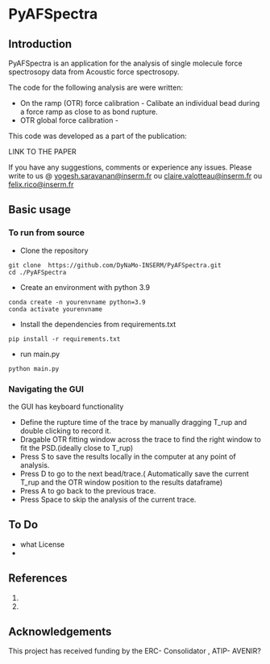 # PyAFSpectra

## Introduction
PyAFSpectra is an application for the analysis of single molecule force spectrosopy data from Acoustic force spectrosopy.

The code for the following analysis are were written:
- On the ramp (OTR) force calibration - Calibate an individual bead during a force ramp as close to as bond rupture.
- OTR global force calibration  - 


This code was developed as a part of the publication:
 
LINK TO THE PAPER

If you have any suggestions, comments or experience any issues. 
Please write to us @ yogesh.saravanan@inserm.fr ou claire.valotteau@inserm.fr ou felix.rico@inserm.fr


## Basic usage
### To run from source
- Clone the repository
```
git clone  https://github.com/DyNaMo-INSERM/PyAFSpectra.git
cd ./PyAFSpectra
```
- Create an environment with python 3.9
```
conda create -n yourenvname python=3.9 
conda activate yourenvname
```

- Install the dependencies from requirements.txt
```
pip install -r requirements.txt
```

- run main.py
```
python main.py
```

### Navigating the GUI 
the GUI has keyboard functionality
- Define the rupture time of the trace by manually dragging T_rup and double clicking to record it.
- Dragable OTR fitting window across the trace to find the right window to fit the PSD.(ideally close to T_rup)
- Press S to save the results locally in the computer at any point of analysis.
- Press D to go to the next bead/trace.( Automatically save the current T_rup and the OTR window position to the results dataframe)
- Press A to go back to the previous trace. 
- Press Space to skip the analysis of the current trace.


## To Do
- what License
- 

## References
1. 
2. 
## Acknowledgements
This project has received funding by the ERC- Consolidator , ATIP- AVENIR?


